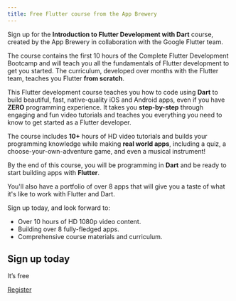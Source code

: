 ```yaml
---
title: Free Flutter course from the App Brewery
---
```


Sign up for the **Introduction to Flutter Development with
Dart** course, created by the App Brewery in
collaboration with the Google Flutter team.

The course contains the first 10 hours of the
Complete Flutter Development Bootcamp and will teach you
all the fundamentals of Flutter development to get you started.
The curriculum, developed over months with the Flutter team,
teaches you Flutter **from scratch**.

This Flutter development course teaches you how to code
using **Dart** to build beautiful, fast, native-quality iOS
and Android apps, even if you have **ZERO** programming experience.
It takes you **step-by-step** through engaging and fun
video tutorials and teaches you everything you need to know
to get started as a Flutter developer.

The course includes **10+** hours of HD video tutorials and
builds your programming knowledge while making **real world apps**,
including a quiz, a choose-your-own-adventure game,
and even a musical instrument!

By the end of this course, you will be programming in **Dart**
and be ready to start building apps with **Flutter**.

You'll also have a portfolio of over 8 apps that will give
you a taste of what it's like to work with Flutter and Dart.

Sign up today, and look forward to:

* Over 10 hours of HD 1080p video content.
* Building over 8 fully-fledged apps.
* Comprehensive course materials and curriculum.

<section class="landing-page__cta card text-center">
    <div class="card-body">
        <h2 class="landing-page__cta__headline">Sign up today</h2>
        <p class="landing-page__cta__body">It’s free</p>
        <a class="landing-page__cta__button btn btn-primary btn-cta" href="https://www.google.com/url?q=https://www.appbrewery.co/p/intro-to-flutter?utm_source%3Dgoogle%26utm_medium%3Dfreecoursebutton%26utm_campaign%3Dapp_brewery&sa=D&source=hangouts&ust=1587844936675000&usg=AFQjCNHxUa-OrkH1HkbRLZXxeG60opZI_w">Register</a>
    </div>
</section>
